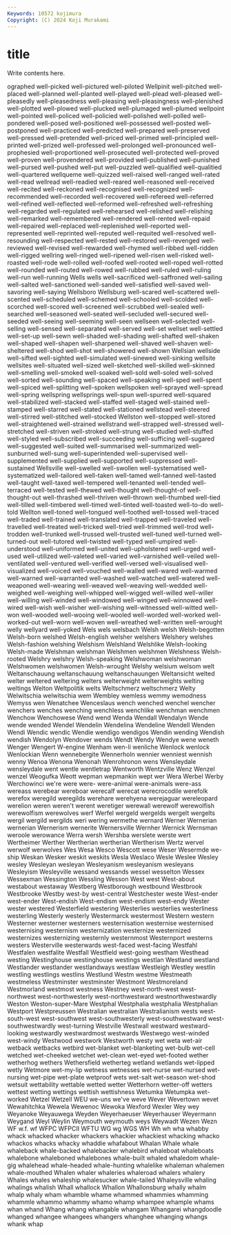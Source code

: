 ```yaml
---
Keywords: 10572 kojimura
Copyright: (C) 2024 Koji Murakami
---
```


# title

Write contents here.



ographed
well-picked well-pictured well-piloted Wellpinit well-pitched well-placed well-planned well-planted well-played well-plead
well-pleased well-pleasedly well-pleasedness well-pleasing well-pleasingness well-plenished well-plotted well-plowed well-plucked well-plumaged
well-plumed wellpoint well-pointed well-policed well-policied well-polished well-polled well-pondered well-posed well-positioned
well-possessed well-posted well-postponed well-practiced well-predicted well-prepared well-preserved well-pressed well-pretended well-priced
well-primed well-principled well-printed well-prized well-professed well-prolonged well-pronounced well-prophesied well-proportioned well-prosecuted
well-protected well-proved well-proven well-provendered well-provided well-published well-punished well-pursed well-pushed well-put
well-puzzled well-qualified well-qualitied well-quartered wellqueme well-quizzed well-raised well-ranged well-rated well-read
wellread well-readied well-reared well-reasoned well-received well-recited well-reckoned well-recognised well-recognized well-recommended
well-recorded well-recovered well-refereed well-referred well-refined well-reflected well-reformed well-refreshed well-refreshing well-regarded
well-regulated well-rehearsed well-relished well-relishing well-remarked well-remembered well-rendered well-rented well-repaid well-repaired
well-replaced well-replenished well-reported well-represented well-reprinted well-reputed well-requited well-resolved well-resounding well-respected
well-rested well-restored well-revenged well-reviewed well-revised well-rewarded well-rhymed well-ribbed well-ridden well-rigged
wellring well-ringed well-ripened well-risen well-risked well-roasted well-rode well-rolled well-roofed well-rooted
well-roped well-rotted well-rounded well-routed well-rowed well-rubbed well-ruled well-ruling well-run well-running
Wells wells well-sacrificed well-saffroned well-sailing well-salted well-sanctioned well-sanded well-satisfied well-saved
well-savoring well-saying Wellsboro Wellsburg well-scared well-scattered well-scented well-scheduled well-schemed well-schooled
well-scolded well-scorched well-scored well-screened well-scrubbed well-sealed well-searched well-seasoned well-seated well-secluded
well-secured well-seeded well-seeing well-seeming well-seen wellseen well-selected well-selling well-sensed well-separated
well-served well-set wellset well-settled well-set-up well-sewn well-shaded well-shading well-shafted well-shaken
well-shaped well-shapen well-sharpened well-shaved well-shaven well-sheltered well-shod well-shot well-showered well-shown
Wellsian wellside well-sifted well-sighted well-simulated well-sinewed well-sinking wellsite wellsites well-situated
well-sized well-sketched well-skilled well-skinned well-smelling well-smoked well-soaked well-sold well-soled well-solved
well-sorted well-sounding well-spaced well-speaking well-sped well-spent well-spiced well-splitting well-spoken wellspoken
well-sprayed well-spread well-spring wellspring wellsprings well-spun well-spurred well-squared well-stabilized well-stacked
well-staffed well-staged well-stained well-stamped well-starred well-stated well-stationed wellstead well-steered well-stirred
well-stitched well-stocked Wellston well-stopped well-stored well-straightened well-strained wellstrand well-strapped well-stressed
well-stretched well-striven well-stroked well-strung well-studied well-stuffed well-styled well-subscribed well-succeeding well-sufficing
well-sugared well-suggested well-suited well-summarised well-summarized well-sunburned well-sung well-superintended well-supervised well-supplemented
well-supplied well-supported well-suppressed well-sustained Wellsville well-swelled well-swollen well-systematised well-systematized well-tailored
well-taken well-tamed well-tanned well-tasted well-taught well-taxed well-tempered well-tenanted well-tended well-terraced
well-tested well-thewed well-thought well-thought-of well-thought-out well-thrashed well-thriven well-thrown well-thumbed well-tied
well-tilled well-timbered well-timed well-tinted well-toasted well-to-do well-told Wellton well-toned well-tongued
well-toothed well-tossed well-traced well-traded well-trained well-translated well-trapped well-traveled well-travelled well-treated
well-tricked well-tried well-trimmed well-trod well-trodden well-trunked well-trussed well-trusted well-tuned well-turned
well-turned-out well-tutored well-twisted well-typed well-umpired well-understood well-uniformed well-united well-upholstered well-urged
well-used well-utilized well-valeted well-varied well-varnished well-veiled well-ventilated well-ventured well-verified well-versed
well-visualised well-visualized well-voiced well-vouched well-walled well-wared well-warmed well-warned well-warranted well-washed
well-watched well-watered well-weaponed well-wearing well-weaved well-weaving well-wedded well-weighed well-weighing well-whipped
well-wigged well-willed well-willer well-willing well-winded well-windowed well-winged well-winnowed well-wired well-wish
well-wisher well-wishing well-witnessed well-witted well-won well-wooded well-wooing well-wooled well-worded well-worked
well-worked-out well-worn well-woven well-wreathed well-written well-wrought welly wellyard well-yoked Wels
wels welsbach Welsh welsh Welsh-begotten Welsh-born welshed Welsh-english welsher welshers
Welshery welshes Welsh-fashion welshing Welshism Welshland Welshlike Welsh-looking Welsh-made Welshman
welshman Welshmen welshmen Welshness Welsh-rooted Welshry welshry Welsh-speaking Welshwoman welshwoman
Welshwomen welshwomen Welsh-wrought Welshy welsium welsom welt Weltanschauung weltanschauung weltanschauungen
Weltansicht welted welter weltered weltering welters welterweight welterweights welting weltings
Welton Weltpolitik welts Weltschmerz weltschmerz Welty Welwitschia welwitschia wem Wembley
wemless wemmy wemodness Wemyss wen Wenatchee Wenceslaus wench wenched wenchel
wencher wenchers wenches wenching wenchless wenchlike wenchman wenchmen Wenchow Wenchowese
Wend wend Wenda Wendall Wendalyn Wende wende wended Wendel Wendelin
Wendelina Wendeline Wendell Wenden Wendi Wendic wendic Wendie wendigo wendigos
Wendin wending Wendish wendish Wendolyn Wendover wends Wendt Wendy Wendye
wene weneth Wenger Wengert W-engine Wenham wen-li wenliche Wenlock wenlock
Wenlockian Wenn wennebergite Wennerholn wennier wenniest wennish wenny Wenoa Wenona
Wenonah Wenrohronon wens Wensleydale wensleydale went wentle wentletrap Wentworth Wentzville
Wenz Wenzel wenzel Weogufka Weott wepman wepmankin wept wer Wera
Werbel Werby Werchowinci we're were were- were-animal were-animals were-ass wereass
werebear wereboar werecalf werecat werecrocodile werefolk werefox weregild weregilds werehare
werehyena werejaguar wereleopard werelion weren weren't werent weretiger werewall werewolf
werewolfish werewolfism werewolves werf Werfel wergeld wergelds wergelt wergelts wergil
wergild wergilds weri wering wermethe wernard Werner Wernerian wernerian Wernerism
wernerite Wernersville Wernher Wernick Wernsman weroole werowance Werra wersh Wershba
werslete werste wert Wertheimer Werther Wertherian wertherian Wertherism Wertz wervel
werwolf werwolves Wes Wesa Wesco Wescott wese Weser Wesermde we-ship
Weskan Wesker weskit weskits Wesla Weslaco Wesle Weslee Wesley wesley
Wesleyan wesleyan Wesleyanism wesleyanism wesleyans Wesleyism Wesleyville wessand wessands wessel
wesselton Wessex Wessexman Wessington Wessling Wesson West west West-about westabout
westaway Westberg Westborough westbound Westbrook Westbrooke Westby west-by west-central Westchester
weste West-ender west-ender West-endish West-endism west-endism west-endy Wester wester westered
Westerfield westering Westerlies westerlies westerliness westerling Westerly westerly Westermarck westermost
Western western Westerner westerner westerners westernisation westernise westernised westernising westernism
westernization westernize westernized westernizes westernizing westernly westernmost Westernport westerns westers
Westerville westerwards west-faced west-facing Westfahl Westfalen westfalite Westfall Westfield west-going
westham Westhead westing Westinghouse westinghouse westings westlan Westland westland Westlander
westlander westlandways westlaw Westleigh Westley westlin westling westlings westlins Westlund
Westm westme Westmeath westmeless Westminster westminster Westmont Westmoreland Westmorland westmost
westness Westney west-north-west west-northwest west-northwesterly west-northwestward westnorthwestwardly Weston Weston-super-Mare Westphal
Westphalia westphalia Westphalian Westport Westpreussen Westralian westralian Westralianism wests west-south-west
west-southwest west-southwesterly west-southwestward west-southwestwardly west-turning Westville Westwall westward westward-looking westwardly
westwardmost westwards Westwego west-winded west-windy Westwood westwork Westworth westy wet
weta wet-air wetback wetbacks wetbird wet-blanket wet-blanketing wet-bulb wet-cell wetched
wet-cheeked wetchet wet-clean wet-eyed wet-footed wether wetherhog wethers Wethersfield wetherteg
wetland wetlands wet-lipped wetly Wetmore wet-my-lip wetness wetnesses wet-nurse wet-nursed
wet-nursing wet-pipe wet-plate wetproof wets wet-salt wet-season wet-shod wetsuit wettability
wettable wetted wetter Wetterhorn wetter-off wetters wettest wetting wettings wettish
wettishness Wetumka Wetumpka wet-worked Wetzel Wetzell WEU we-uns we've weve
Wever Wevertown wevet Wewahitchka Wewela Wewenoc Wewoka Wexford Wexler Wey
wey Weyanoke Weyauwega Weyden Weyerhaeuser Weyerhauser Weyermann Weygand Weyl Weylin
Weymouth weymouth weys Weywadt Wezen Wezn WF w.f. wf WFPC
WFPCII WFTU WG wg WGS WH Wh wh wha whabby
whack whacked whacker whackers whackier whackiest whacking whacko whackos whacks
whacky whaddie whafabout Whalan Whale whale whaleback whale-backed whalebacker whalebird
whaleboat whaleboats whalebone whaleboned whalebones whale-built whaled whaledom whale-gig whalehead
whale-headed whale-hunting whalelike whaleman whalemen whale-mouthed Whalen whaler whaleries whaleroad
whalers whalery Whales whales whaleship whalesucker whale-tailed Whaleysville whaling whalings
whalish Whall whallock Whallon Whallonsburg whally whalm whalp whaly wham
whamble whame whammed whammies whamming whammle whammo whammy whamo whamp
whampee whample whams whan whand Whang whang whangable whangam Whangarei
whangdoodle whanged whangee whangees whangers whanghee whanging whangs whank whap
